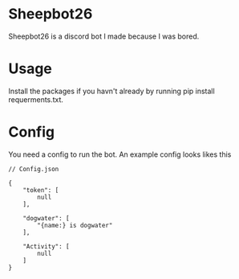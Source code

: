 # Sheepbot26
Sheepbot26 is a discord bot I made because I was bored.

# Usage
Install the packages if you havn't already by running pip install requerments.txt.

# Config
You need a config to run the bot.
An example config looks likes this
```
// Config.json

{
	"token": [
		null
	],

	"dogwater": [
		"{name:} is dogwater"
	],

	"Activity": [
		null
	]
}
```